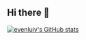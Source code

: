 ## Hi there 👋

[![evenluiv's GitHub stats](https://evenluiv-repository.vercel.app/api?username=evenluiv&show_icons=true&theme=dark&show=reviews,discussions_started,discussions_answered,prs_merged,prs_merged_percentage)](https://github.com/evenluiv/github-readme-stats)

<!--
**evenluiv/evenluiv** is a ✨ _special_ ✨ repository because its `README.md` (this file) appears on your GitHub profile.

Here are some ideas to get you started:

- 🔭 I’m currently working on ...
- 🌱 I’m currently learning ...
- 👯 I’m looking to collaborate on ...
- 🤔 I’m looking for help with ...
- 💬 Ask me about ...
- 📫 How to reach me: ...
- 😄 Pronouns: ...
- ⚡ Fun fact: ...
-->
